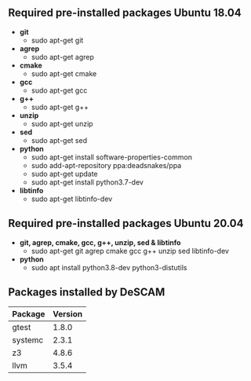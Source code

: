 ## Required pre-installed packages Ubuntu 18.04

* **git**
    * sudo apt-get git
* **agrep**
    * sudo apt-get agrep
* **cmake** 
    * sudo apt-get cmake       
* **gcc**
    * sudo apt-get gcc
* **g++**
    * sudo apt-get g++
* **unzip**
    * sudo apt-get unzip
* **sed**
    * sudo apt-get sed
* **python**
    * sudo apt-get install software-properties-common
    * sudo add-apt-repository ppa:deadsnakes/ppa
    * sudo apt-get update
    * sudo apt-get install python3.7-dev
* **libtinfo**
    * sudo apt-get libtinfo-dev 


## Required pre-installed packages Ubuntu 20.04

* **git, agrep, cmake, gcc, g++, unzip, sed & libtinfo**
    * sudo apt-get git agrep cmake gcc g++ unzip sed libtinfo-dev
* **python**
    * sudo apt install python3.8-dev python3-distutils

## Packages installed by DeSCAM

Package |   Version
------- |   --------
gtest   |   1.8.0
systemc |   2.3.1
z3      |   4.8.6
llvm    |   3.5.4
